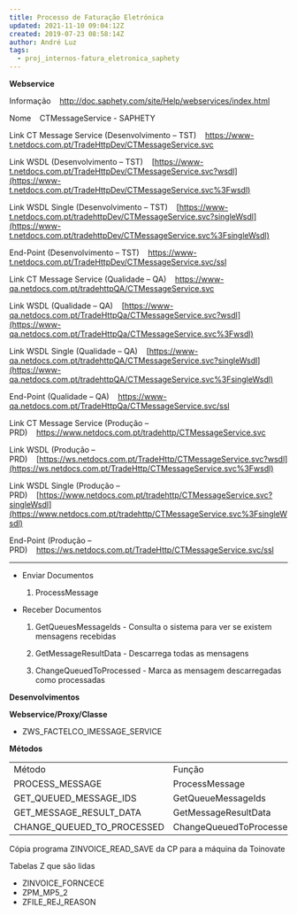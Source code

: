 ```yaml
---
title: Processo de Faturação Eletrónica
updated: 2021-11-10 09:04:12Z
created: 2019-07-23 08:58:14Z
author: André Luz
tags:
  - proj_internos-fatura_eletronica_saphety
---
```


**Webservice**

Informação    http://doc.saphety.com/site/Help/webservices/index.html

Nome    CTMessageService - SAPHETY

Link CT Message Service (Desenvolvimento – TST)    https://www-t.netdocs.com.pt/TradeHttpDev/CTMessageService.svc

Link WSDL (Desenvolvimento – TST)    [https://www-t.netdocs.com.pt/TradeHttpDev/CTMessageService.svc?wsdl](https://www-t.netdocs.com.pt/TradeHttpDev/CTMessageService.svc%3Fwsdl)

Link WSDL Single (Desenvolvimento – TST)    [https://www-t.netdocs.com.pt/tradehttpDev/CTMessageService.svc?singleWsdl](https://www-t.netdocs.com.pt/tradehttpDev/CTMessageService.svc%3FsingleWsdl)

End-Point (Desenvolvimento – TST)    https://www-t.netdocs.com.pt/TradeHttpDev/CTMessageService.svc/ssl

Link CT Message Service (Qualidade – QA)    https://www-qa.netdocs.com.pt/tradehttpQA/CTMessageService.svc

Link WSDL (Qualidade – QA)    [https://www-qa.netdocs.com.pt/TradeHttpQa/CTMessageService.svc?wsdl](https://www-qa.netdocs.com.pt/TradeHttpQa/CTMessageService.svc%3Fwsdl)

Link WSDL Single (Qualidade – QA)    [https://www-qa.netdocs.com.pt/tradehttpQA/CTMessageService.svc?singleWsdl](https://www-qa.netdocs.com.pt/tradehttpQA/CTMessageService.svc%3FsingleWsdl)

End-Point (Qualidade – QA)    https://www-qa.netdocs.com.pt/TradeHttpQa/CTMessageService.svc/ssl

Link CT Message Service (Produção – PRD)    https://www.netdocs.com.pt/tradehttp/CTMessageService.svc

Link WSDL (Produção – PRD)    [https://ws.netdocs.com.pt/TradeHttp/CTMessageService.svc?wsdl](https://ws.netdocs.com.pt/TradeHttp/CTMessageService.svc%3Fwsdl)

Link WSDL Single (Produção – PRD)    [https://www.netdocs.com.pt/tradehttp/CTMessageService.svc?singleWsdl](https://www.netdocs.com.pt/tradehttp/CTMessageService.svc%3FsingleWsdl)

End-Point (Produção – PRD)    https://ws.netdocs.com.pt/TradeHttp/CTMessageService.svc/ssl

* * *

- Enviar Documentos

    1. ProcessMessage

- Receber Documentos

    1. GetQueuesMessageIds - Consulta o sistema para ver se existem mensagens recebidas

    2. GetMessageResultData - Descarrega todas as mensagens

    3. ChangeQueuedToProcessed - Marca as mensagem descarregadas como processadas

**Desenvolvimentos**

**Webservice/Proxy/Classe**

- ZWS_FACTELCO_IMESSAGE_SERVICE

**Métodos**

|     |     |
| --- | --- |
| Método | Função |
| PROCESS_MESSAGE | ProcessMessage |
| GET_QUEUED_MESSAGE_IDS | GetQueueMessageIds |
| GET_MESSAGE_RESULT_DATA | GetMessageResultData |
| CHANGE_QUEUED_TO_PROCESSED | ChangeQueuedToProcessed |

Cópia programa ZINVOICE_READ_SAVE da CP para a máquina da Toinovate

Tabelas Z que são lidas

- ZINVOICE_FORNCECE
- ZPM_MP5_2
- ZFILE_REJ_REASON